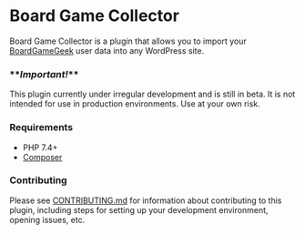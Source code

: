 # Board Game Collector
Board Game Collector is a plugin that allows you to import your
[BoardGameGeek](https://boardgamegeek.com) user data into any WordPress site.

### \*\**Important!*\*\*
This plugin currently under irregular development and is still in beta. It is
not intended for use in production environments. Use at your own risk.

### Requirements
- PHP 7.4+
- [Composer](https://getcomposer.org)

### Contributing
Please see [CONTRIBUTING.md](CONTRIBUTING.md) for information about contributing
to this plugin, including steps for setting up your development environment,
opening issues, etc.
